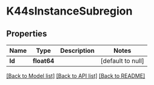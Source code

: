 # K44sInstanceSubregion

## Properties
Name | Type | Description | Notes
------------ | ------------- | ------------- | -------------
**Id** | **float64** |  | [default to null]

[[Back to Model list]](../README.md#documentation-for-models) [[Back to API list]](../README.md#documentation-for-api-endpoints) [[Back to README]](../README.md)

